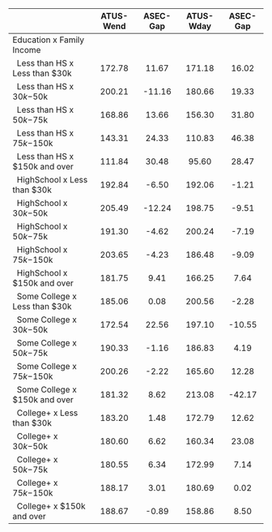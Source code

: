 
|                      |    ATUS-Wend |     ASEC-Gap |    ATUS-Wday |     ASEC-Gap |
| -------------------- | :----------: | :----------: | :----------: | :----------: |
| Education x Family Income |              |              |              |              |
| &nbsp;&nbsp;Less than HS x Less than $30k |       172.78 |        11.67 |       171.18 |        16.02 |
| &nbsp;&nbsp;Less than HS x $30k-$50k |       200.21 |       -11.16 |       180.66 |        19.33 |
| &nbsp;&nbsp;Less than HS x $50k-$75k |       168.86 |        13.66 |       156.30 |        31.80 |
| &nbsp;&nbsp;Less than HS x $75k-$150k |       143.31 |        24.33 |       110.83 |        46.38 |
| &nbsp;&nbsp;Less than HS x $150k and over |       111.84 |        30.48 |        95.60 |        28.47 |
| &nbsp;&nbsp;HighSchool x Less than $30k |       192.84 |        -6.50 |       192.06 |        -1.21 |
| &nbsp;&nbsp;HighSchool x $30k-$50k |       205.49 |       -12.24 |       198.75 |        -9.51 |
| &nbsp;&nbsp;HighSchool x $50k-$75k |       191.30 |        -4.62 |       200.24 |        -7.19 |
| &nbsp;&nbsp;HighSchool x $75k-$150k |       203.65 |        -4.23 |       186.48 |        -9.09 |
| &nbsp;&nbsp;HighSchool x $150k and over |       181.75 |         9.41 |       166.25 |         7.64 |
| &nbsp;&nbsp;Some College x Less than $30k |       185.06 |         0.08 |       200.56 |        -2.28 |
| &nbsp;&nbsp;Some College x $30k-$50k |       172.54 |        22.56 |       197.10 |       -10.55 |
| &nbsp;&nbsp;Some College x $50k-$75k |       190.33 |        -1.16 |       186.83 |         4.19 |
| &nbsp;&nbsp;Some College x $75k-$150k |       200.26 |        -2.22 |       165.60 |        12.28 |
| &nbsp;&nbsp;Some College x $150k and over |       181.32 |         8.62 |       213.08 |       -42.17 |
| &nbsp;&nbsp;College+ x Less than $30k |       183.20 |         1.48 |       172.79 |        12.62 |
| &nbsp;&nbsp;College+ x $30k-$50k |       180.60 |         6.62 |       160.34 |        23.08 |
| &nbsp;&nbsp;College+ x $50k-$75k |       180.55 |         6.34 |       172.99 |         7.14 |
| &nbsp;&nbsp;College+ x $75k-$150k |       188.17 |         3.01 |       180.69 |         0.02 |
| &nbsp;&nbsp;College+ x $150k and over |       188.67 |        -0.89 |       158.86 |         8.50 |

